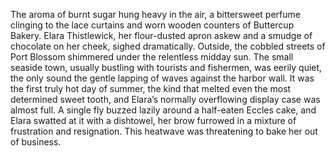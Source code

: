 The aroma of burnt sugar hung heavy in the air, a bittersweet perfume clinging to the lace curtains and worn wooden counters of Buttercup Bakery.  Elara Thistlewick, her flour-dusted apron askew and a smudge of chocolate on her cheek, sighed dramatically.  Outside, the cobbled streets of Port Blossom shimmered under the relentless midday sun. The small seaside town, usually bustling with tourists and fishermen, was eerily quiet, the only sound the gentle lapping of waves against the harbor wall.  It was the first truly hot day of summer, the kind that melted even the most determined sweet tooth, and Elara’s normally overflowing display case was almost full.  A single fly buzzed lazily around a half-eaten Eccles cake, and Elara swatted at it with a dishtowel, her brow furrowed in a mixture of frustration and resignation. This heatwave was threatening to bake her out of business.
